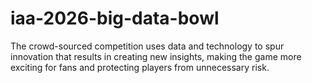 # iaa-2026-big-data-bowl
The crowd-sourced competition uses data and technology to spur innovation that results in creating new insights, making the game more exciting for fans and protecting players from unnecessary risk.
